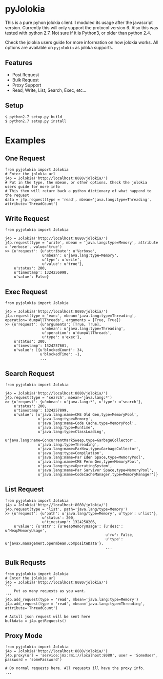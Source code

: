 pyJolokia
================

This is a pure pyhon jolokia client. I moduled its usage after the javascript version.
Currently this will only support the protocol version 6. Also this was tested with python 2.7. 
Not sure if it is Python3, or older than python 2.4. 

Check the jolokia users guide for more information on how jolokia works. All options are available
on ``pyjolokia`` as joloka supports.

Features
-------------

* Post Request
* Bulk Request
* Proxy Support
* Read, Write, List, Search, Exec, etc...

Setup
---------------

    $ python2.7 setup.py build
    $ python2.7 setup.py install

Examples
=====================

One Request
----------------

    from pyjolokia import Jolokia
    # Enter the jolokia url
    j4p = Jolokia('http://localhost:8080/jolokia/')
    # Put in the type, the mbean, or other options. Check the jolokia users guide for more info
    # This then will return back a python dictionary of what happend to the request
    data = j4p.request(type = 'read', mbean='java.lang:type=Threading', attribute='ThreadCount')

Write Request
-------------------

    from pyjolokia import Jolokia

    j4p = Jolokia('http://localhost:8080/jolokia/')
    j4p.request(type = 'write', mbean = 'java.lang:type=Memory', attribute = 'verbose', value='true')
    >> {u'request': {u'attribute': u'Verbose',
                     u'mbean': u'java.lang:type=Memory',
                     u'type': u'write',
                     u'value': u'true'},
        u'status': 200,
        u'timestamp': 1324256998,
        u'value': False}

Exec Request
-------------------------

    from pyjolokia import Jolokia
    
    j4p = Jolokia('http://localhost:8080/jolokia/')
    j4p.request(type = 'exec', mbean='java.lang:type=Threading', operation='dumpAllThreads', arguments = [True, True])
    >> {u'request': {u'arguments': [True, True],
                     u'mbean': u'java.lang:type=Threading',
                     u'operation': u'dumpAllThreads',
                     u'type': u'exec'},
        u'status': 200,
        u'timestamp': 1324257601,
        u'value': [{u'blockedCount': 34,
                    u'blockedTime': -1,
                    ...
Search Request
--------------------------

    from pyjolokia import Jolokia

    j4p = Jolokia('http://localhost:8080/jolokia/')
    j4p.request(type = 'search', mbean='java.lang:*')
    >> {u'request': {u'mbean': u'java.lang:*', u'type': u'search'},
        u'status': 200,
        u'timestamp': 1324257899,
        u'value': [u'java.lang:name=CMS Old Gen,type=MemoryPool',
                   u'java.lang:type=Memory',
                   u'java.lang:name=Code Cache,type=MemoryPool',
                   u'java.lang:type=Runtime',
                   u'java.lang:type=ClassLoading',
                   u'java.lang:name=ConcurrentMarkSweep,type=GarbageCollector',
                   u'java.lang:type=Threading',
                   u'java.lang:name=ParNew,type=GarbageCollector',
                   u'java.lang:type=Compilation',
                   u'java.lang:name=Par Eden Space,type=MemoryPool',
                   u'java.lang:name=CMS Perm Gen,type=MemoryPool',
                   u'java.lang:type=OperatingSystem',
                   u'java.lang:name=Par Survivor Space,type=MemoryPool',
                   u'java.lang:name=CodeCacheManager,type=MemoryManager']}
List Request
-----------------

    from pyjolokia import Jolokia
    j4p = Jolokia('http://localhost:8080/jolokia/')
    j4p.request(type = 'list', path='java.lang/type=Memory')
    >> {u'request': {u'path': u'java.lang/type=Memory', u'type': u'list'},
                     u'status': 200,
                     u'timestamp': 1324258206,
        u'value': {u'attr': {u'HeapMemoryUsage': {u'desc': u'HeapMemoryUsage',
                                                  u'rw': False,
                                                  u'type': u'javax.management.openmbean.CompositeData'},
                                                  ...
Bulk Requsts
-----------------

    from pyjolokia import Jolokia
    # Enter the jolokia url
    j4p = Jolokia('http://localhost:8080/jolokia/')
    '''
        Put as many requests as you want. 
    '''
    j4p.add_request(type = 'read', mbean='java.lang:type=Memory')
    j4p.add_request(type = 'read', mbean='java.lang:type=Threading', attribute='ThreadCount')

    # Actull json request will be sent here
    bulkdata = j4p.getRequests()

Proxy Mode
------------------
    from pyjolokia import Jolokia
    j4p = Jolokia('http://localhost:8080/jolokia/')
    j4p.proxy(url = 'service:jmx:rmi://localhost:8080', user = 'SomeUser', password = 'somePassword')

    # Do normal requests here. All requests ill have the proxy info.
    ...
